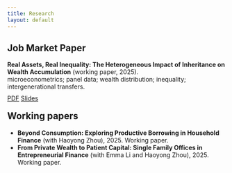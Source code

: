 ```yaml
---
title: Research
layout: default
---
```


<section id="jmp" style="margin-top:22px;">
<h2>Job Market Paper</h2>
<div class="card">
<strong>Real Assets, Real Inequality: The Heterogeneous Impact of Inheritance on Wealth Accumulation</strong> (working paper, 2025). 
<div class="meta">microeconometrics; panel data; wealth distribution; inequality; intergenerational transfers.</div>
<p style="margin-top:10px;">
  <a class="btn" href="{{ '/assets/JMP_Ferraro.pdf' | relative_url }}">PDF</a>
  <a class="btn" href="{{ '/assets/JMP_Ferraro_slides.pdf' | relative_url }}">Slides</a>
</p>
</div>
</section>

<h2 style="margin-top:20px;">Working papers</h2>
<div class="card">
<ul class="plain">
  <li class="item"><strong>Beyond Consumption: Exploring Productive Borrowing in Household Finance</strong> (with Haoyong Zhou), 2025. <span class="meta">Working paper.</span></li>
  <li class="item"><strong>From Private Wealth to Patient Capital: Single Family Offices in Entrepreneurial Finance</strong> (with Emma Li and Haoyong Zhou), 2025. <span class="meta">Working paper.</span></li>
  <!-- Add more items as needed -->
</ul>
</div>

